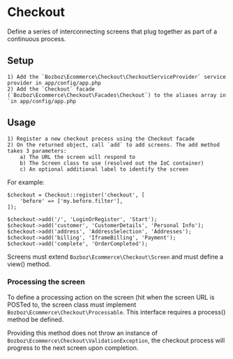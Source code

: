 # Checkout

Define a series of interconnecting screens that plug together as part of a continuous process.


## Setup

	1) Add the `Bozboz\Ecommerce\Checkout\CheckoutServiceProvider` service provider in app/config/app.php
	2) Add the `Checkout` facade (`Bozboz\Ecommerce\Checkout\Facades\Checkout`) to the aliases array in `in app/config/app.php


## Usage

	1) Register a new checkout process using the Checkout facade
	2) On the returned object, call `add` to add screens. The add method takes 3 parameters:
		a) The URL the screen will respond to
		b) The Screen class to use (resolved out the IoC container)
		c) An optional additional label to identify the screen


For example:

```
$checkout = Checkout::register('checkout', [
	'before' => ['my.before.filter'],
]);

$checkout->add('/', 'LoginOrRegister', 'Start');
$checkout->add('customer', 'CustomerDetails', 'Personal Info');
$checkout->add('address', 'AddressSelection', 'Addresses');
$checkout->add('billing', 'IframeBilling', 'Payment');
$checkout->add('complete', 'OrderCompleted');
```

Screens must extend `Bozboz\Ecommerce\Checkout\Screen` and must define a view() method.


### Processing the screen

To define a processing action on the screen (hit when the screen URL is POSTed to, the screen class must implement `Bozboz\Ecommerce\Checkout\Processable`. This interface requires a process() method be defined.

Providing this method does not throw an instance of `Bozboz\Ecommerce\Checkout\ValidationException`, the checkout process will progress to the next screen upon completion.
